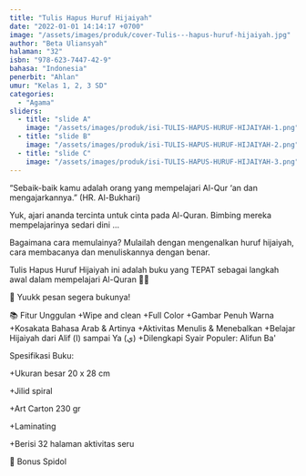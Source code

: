```yaml
---
title: "Tulis Hapus Huruf Hijaiyah"
date: "2022-01-01 14:14:17 +0700"
image: "/assets/images/produk/cover-Tulis---hapus-huruf-hijaiyah.jpg"
author: "Beta Uliansyah"
halaman: "32"
isbn: "978-623-7447-42-9"
bahasa: "Indonesia"
penerbit: "Ahlan"
umur: "Kelas 1, 2, 3 SD"
categories: 
  - "Agama"
sliders: 
  - title: "slide A"
    image: "/assets/images/produk/isi-TULIS-HAPUS-HURUF-HIJAIYAH-1.png"
  - title: "slide B"
    image: "/assets/images/produk/isi-TULIS-HAPUS-HURUF-HIJAIYAH-2.png"
  - title: "slide C"
    image: "/assets/images/produk/isi-TULIS-HAPUS-HURUF-HIJAIYAH-3.png"
---
```

“Sebaik-baik kamu adalah orang yang mempelajari Al-Qur ‘an dan mengajarkannya.” (HR. Al-Bukhari)

Yuk, ajari ananda tercinta untuk cinta pada Al-Quran. Bimbing mereka mempelajarinya sedari dini ...

Bagaimana cara memulainya? Mulailah dengan mengenalkan huruf hijaiyah, cara membacanya dan menuliskannya dengan benar.

Tulis Hapus Huruf Hijaiyah ini adalah buku yang TEPAT sebagai langkah awal dalam mempelajari Al-Quran 🤗🤗

🌻 Yuukk pesan segera bukunya! 

📚 Fitur Unggulan
+Wipe and clean
+Full Color
+Gambar Penuh Warna
+Kosakata Bahasa Arab & Artinya
+Aktivitas Menulis & Menebalkan
+Belajar Hijaiyah dari Alif (ا) sampai Ya (ي)
+Dilengkapi Syair Populer: Alifun Ba'


Spesifikasi Buku:

+Ukuran besar 20 x 28 cm

+Jilid spiral

+Art Carton 230 gr

+Laminating

+Berisi 32 halaman aktivitas seru

📝 Bonus Spidol

